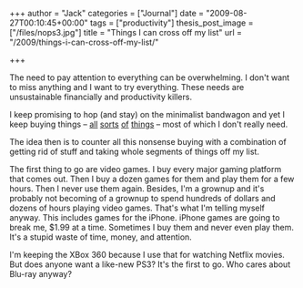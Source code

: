 +++
author = "Jack"
categories = ["Journal"]
date = "2009-08-27T00:10:45+00:00"
tags = ["productivity"]
thesis_post_image = ["/files/nops3.jpg"]
title = "Things I can cross off my list"
url = "/2009/things-i-can-cross-off-my-list/"

+++

The need to pay attention to everything can be overwhelming. I don't want to miss anything and I want to try everything. These needs are unsustainable financially and productivity killers.

I keep promising to hop (and stay) on the minimalist bandwagon and yet I keep buying things &#8211; [all][1] [sorts][2] [of][3] [things][4] &#8211; most of which I don't really need.

The idea then is to counter all this nonsense buying with a combination of getting rid of stuff and taking whole segments of things off my list.

The first thing to go are video games. I buy every major gaming platform that comes out. Then I buy a dozen games for them and play them for a few hours. Then I never use them again. Besides, I'm a grownup and it's probably not becoming of a grownup to spend hundreds of dollars and dozens of hours playing video games. That's what I'm telling myself anyway. This includes games for the iPhone. iPhone games are going to break me, $1.99 at a time. Sometimes I buy them and never even play them. It's a stupid waste of time, money, and attention.

I'm keeping the XBox 360 because I use that for watching Netflix movies. But does anyone want a like-new PS3? It's the first to go. Who cares about Blu-ray anyway?

 [1]: https://www.baty.net/2009/08/das-keyboard-professional/
 [2]: https://www.baty.net/2009/08/olympus-om-1n/
 [3]: https://www.baty.net/2009/08/m8-1m7/
 [4]: https://www.baty.net/2009/08/medium-format-with-the-hasselblad-500-cm/